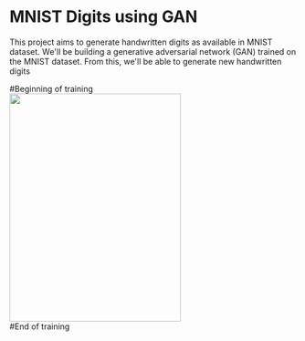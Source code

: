 # MNIST Digits using GAN
This project aims to generate handwritten digits as available in MNIST dataset.
We'll be building a generative adversarial network (GAN) trained on the MNIST dataset.
From this, we'll be able to generate new handwritten digits

#Beginning of training
<br>
<img src="https://user-images.githubusercontent.com/47009218/124347237-2b08b100-dc01-11eb-8751-e4add86cc5f7.png" width="300" height="400">
<br>
#End of training
